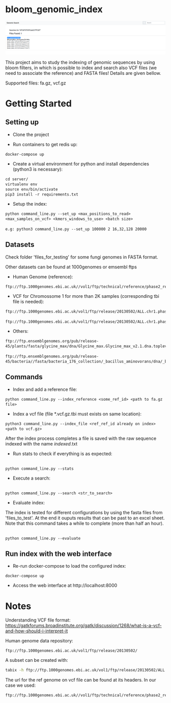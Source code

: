 # bloom_genomic_index

![alt text](./doc/image.png)

This project aims to study the indexing of genomic sequences by using bloom filters, in which is possible to index and search also VCF files (we need to associate the reference) and FASTA files! Details are given bellow.

Supported files: fa.gz, vcf.gz 

# Getting Started

## Setting up 

* Clone the project

* Run containers to get redis up:

```
docker-compose up

```

* Create a virtual environment for python and install dependencies (python3 is necessary):

```
cd server/
virtualenv env
source env/bin/activate
pip3 install -r requirements.txt 

```

* Setup the index:

```
python command_line.py --set_up <max_positions_to_read> <max_samples_on_vcf> <kmers_windows_to_use> <batch size>

e.g: python3 command_line.py --set_up 100000 2 16,32,128 20000 

```

## Datasets

Check folder 'files_for_testing' for some fungi genomes in FASTA format.

Other datasets can be found at 1000genomes or emsembl ftps

* Human Genome (reference): 
```
ftp://ftp.1000genomes.ebi.ac.uk//vol1/ftp/technical/reference/phase2_reference_assembly_sequence/hs37d5.fa.gz
```

* VCF for Chromossome 1 for more than 2K samples (corresponding tbi file is needed): 
```
ftp://ftp.1000genomes.ebi.ac.uk/vol1/ftp/release/20130502/ALL.chr1.phase3_shapeit2_mvncall_integrated_v5a.20130502.genotypes.vcf.gz

ftp://ftp.1000genomes.ebi.ac.uk/vol1/ftp/release/20130502/ALL.chr1.phase3_shapeit2_mvncall_integrated_v5a.20130502.genotypes.vcf.gz.tbi 
```

* Others:
```
ftp://ftp.ensemblgenomes.org/pub/release-45/plants/fasta/glycine_max/dna/Glycine_max.Glycine_max_v2.1.dna.toplevel.fa.gz

ftp://ftp.ensemblgenomes.org/pub/release-45/bacteria//fasta/bacteria_176_collection/_bacillus_aminovorans/dna/_bacillus_aminovorans.ASM164324v1.dna_sm.toplevel.fa.gz

```

## Commands

* Index and add a reference file:

```
python command_line.py --index_reference <some_ref_id> <path to fa.gz file> 

```

* Index a vcf file (file *.vcf.gz.tbi must exists on same location):

```
python3 command_line.py --index_file <ref_ref_id already on index> <path to vcf.gz>

```

After the index process completes a file is saved with the raw sequence indexed with the name _indexed_<file id>.txt


* Run stats to check if everything is as expected:

```

python command_line.py --stats

```

* Execute a search:

```

python command_line.py --search <str_to_search>

```

* Evaluate index:

The index is tested for different configurations by using the fasta files from 'files_to_test'. At the end it ouputs results that can be past to an excel sheet. Note that this command takes a while to complete (more than half an hour).

```

python command_line.py --evaluate

```


## Run index with the web interface

* Re-run docker-compose to load the configured index:

```
docker-compose up

```

* Access the web interface at http://localhost:8000


# Notes

Understanding VCF file format:
https://gatkforums.broadinstitute.org/gatk/discussion/1268/what-is-a-vcf-and-how-should-i-interpret-it

Human genome data repository:
```
ftp://ftp.1000genomes.ebi.ac.uk/vol1/ftp/release/20130502/
```

A subset can be created with:
```sh
tabix -h ftp://ftp.1000genomes.ebi.ac.uk/vol1/ftp/release/20130502/ALL.chr1.phase3_shapeit2_mvncall_integrated_v5a.20130502.genotypes.vcf.gz 1:1-1000000 | vcf-subset  -c HG03279,HG02353,HG00560,HG00657,HG02652,HG02275,HG01432,HG02819,NA19657,HG01676 > out.vcf
```

The url for the ref genome on vcf file can be found at its headers. In our case we used:
```
ftp://ftp.1000genomes.ebi.ac.uk//vol1/ftp/technical/reference/phase2_reference_assembly_sequence/hs37d5.fa.gz
```


